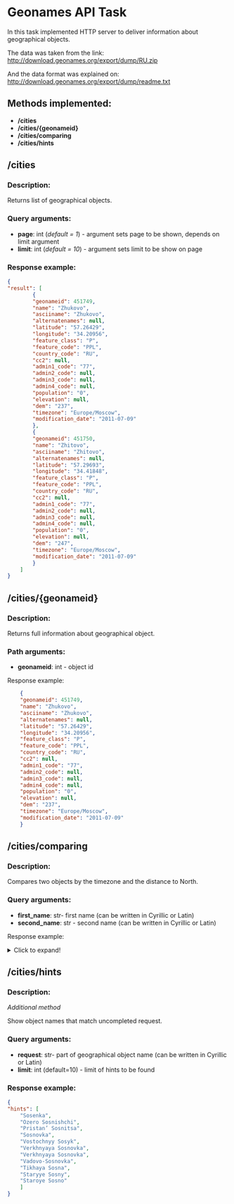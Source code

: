 # Geonames API Task

In this task implemented HTTP server to deliver information about geographical objects.

The data was taken from the link: http://download.geonames.org/export/dump/RU.zip

And the data format was explained on: http://download.geonames.org/export/dump/readme.txt

## Methods implemented:
* **/cities**
* **/cities/{geonameid}**
* **/cities/comparing**
* **/cities/hints**

## /cities

### Description:

Returns list of geographical objects.

### Query arguments:

* **page**: int (*default = 1*) - argument sets page to be shown, depends on limit argument
* **limit**: int (*default = 10*) - argument sets limit to be show on page

### Response example:
~~~json
{
"result": [
        {
        "geonameid": 451749,
        "name": "Zhukovo",
        "asciiname": "Zhukovo",
        "alternatenames": null,
        "latitude": "57.26429",
        "longitude": "34.20956",
        "feature_class": "P",
        "feature_code": "PPL",
        "country_code": "RU",
        "cc2": null,
        "admin1_code": "77",
        "admin2_code": null,
        "admin3_code": null,
        "admin4_code": null,
        "population": "0",
        "elevation": null,
        "dem": "237",
        "timezone": "Europe/Moscow",
        "modification_date": "2011-07-09"
        },
        {
        "geonameid": 451750,
        "name": "Zhitovo",
        "asciiname": "Zhitovo",
        "alternatenames": null,
        "latitude": "57.29693",
        "longitude": "34.41848",
        "feature_class": "P",
        "feature_code": "PPL",
        "country_code": "RU",
        "cc2": null,
        "admin1_code": "77",
        "admin2_code": null,
        "admin3_code": null,
        "admin4_code": null,
        "population": "0",
        "elevation": null,
        "dem": "247",
        "timezone": "Europe/Moscow",
        "modification_date": "2011-07-09"
        }
    ]
}
~~~

## /cities/{geonameid}

### Description:

Returns full information about geographical object.

### Path arguments:
* **geonameid**: int - object id

Response example:
```json
    {
    "geonameid": 451749,
    "name": "Zhukovo",
    "asciiname": "Zhukovo",
    "alternatenames": null,
    "latitude": "57.26429",
    "longitude": "34.20956",
    "feature_class": "P",
    "feature_code": "PPL",
    "country_code": "RU",
    "cc2": null,
    "admin1_code": "77",
    "admin2_code": null,
    "admin3_code": null,
    "admin4_code": null,
    "population": "0",
    "elevation": null,
    "dem": "237",
    "timezone": "Europe/Moscow",
    "modification_date": "2011-07-09"
    }
```


## /cities/comparing

### Description:

Compares two objects by the timezone and the distance to North.

### Query arguments:

* **first_name**: str- first name (can be written in Cyrillic or Latin)
* **second_name**: str - second name (can be written in Cyrillic or Latin)

Response example:
<details>
  <summary>Click to expand!</summary>
    {
    "northest": "Сосенка",
    "is_same_timezone": false
    }
</details>


## /cities/hints

### Description:

*Additional method*

Show object names that match uncompleted request.

### Query arguments:
* **request**: str- part of geographical object name (can be written in Cyrillic or Latin)
* **limit**: int (default=10) - limit of hints to be found

### Response example:
```json
{
"hints": [
    "Sosenka",
    "Ozero Sosnishchi",
    "Pristan’ Sosnitsa",
    "Sosnovka",
    "Vostochnyy Sosyk",
    "Verkhnyaya Sosnovka",
    "Verkhnyaya Sosnovka",
    "Vadovo-Sosnovka",
    "Tikhaya Sosna",
    "Staryye Sosny",
    "Staroye Sosno"
    ]
}
```
